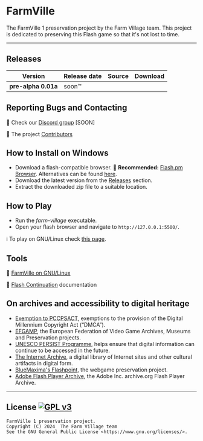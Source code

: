 # FarmVille
The FarmVille 1 preservation project by the Farm Village team. This project is dedicated to preserving this Flash game so that it's not lost to time.

---

## Releases

| Version | Release date | Source | Download |
| --- | --- | --- | --- |
| **pre-alpha 0.01a** | soon™ |  |  |

## Reporting Bugs and Contacting

:speech_balloon: Check our [Discord group](#SOON) [SOON]

:paw_prints: The project [Contributors](../../contributors)

## How to Install on Windows

- Download a flash-compatible browser. :flashlight: **Recommended:** [Flash.pm Browser](https://flash.pm/browser/). Alternatives can be found [here](FLASH.md).
- Download the latest version from the [Releases](#releases) section.
- Extract the downloaded zip file to a suitable location.

## How to Play

- Run the *farm-village* executable.
- Open your flash browser and navigate to `http://127.0.0.1:5500/`.

:information_source: To play on GNU/Linux check [this page](LINUX.md).

## Tools

:penguin: [FarmVille on GNU/Linux](LINUX.md)

:flashlight: [Flash Continuation](FLASH.md) documentation

## On archives and accessibility to digital heritage

- [Exemption to PCCPSACT](https://www.federalregister.gov/documents/2018/10/26/2018-23241/exemption-to-prohibition-on-circumvention-of-copyright-protection-systems-for-access-control), exemptions to the provision of the Digital Millennium Copyright Act (“DMCA”). 
- [EFGAMP](https://efgamp.eu/), the European Federation of Video Game Archives, Museums and Preservation projects.
- [UNESCO PERSIST Programme](https://unescopersist.org/), helps ensure that digital information can continue to be accessed in the future.
- [The Internet Archive](https://archive.org/), a digital library of Internet sites and other cultural artifacts in digital form.
- [BlueMaxima's Flashpoint](https://bluemaxima.org/flashpoint/), the webgame preservation project.
- [Adobe Flash Player Archive](https://archive.org/download/flashplayerarchive/), the Adobe Inc. archive.org Flash Player Archive.

---

## License [![GPL v3](https://img.shields.io/badge/GPL%20v3-blue)](http://www.gnu.org/licenses/gpl-3.0)

```
FarmVille 1 preservation project.
Copyright (C) 2024  The Farm Village team
See the GNU General Public License <https://www.gnu.org/licenses/>.
```
